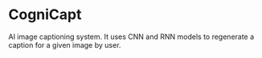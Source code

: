 # CogniCapt
AI image captioning system. It uses CNN and RNN models to regenerate a caption for a given image by user.
